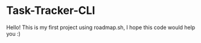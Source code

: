# Task-Tracker-CLI
Hello! This is my first project using roadmap.sh, I hope this code would help you :)
